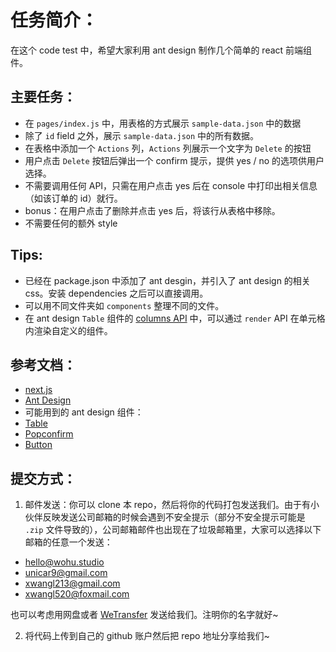 # 任务简介：

在这个 code test 中，希望大家利用 ant design 制作几个简单的 react 前端组件。

## 主要任务：

- 在 `pages/index.js` 中，用表格的方式展示 `sample-data.json` 中的数据
- 除了 `id` field 之外，展示 `sample-data.json` 中的所有数据。
- 在表格中添加一个 `Actions` 列，`Actions` 列展示一个文字为 `Delete` 的按钮
- 用户点击 `Delete` 按钮后弹出一个 confirm 提示，提供 yes / no 的选项供用户选择。
- 不需要调用任何 API，只需在用户点击 yes 后在 console 中打印出相关信息（如该订单的 id）就行。
- bonus：在用户点击了删除并点击 yes 后，将该行从表格中移除。
- 不需要任何的额外 style

## Tips:

- 已经在 package.json 中添加了 ant desgin，并引入了 ant design 的相关 css。安装 dependencies 之后可以直接调用。
- 可以用不同文件夹如 `components` 整理不同的文件。
- 在 ant design `Table` 组件的 [columns API](https://ant.design/components/table/#Column) 中，可以通过 `render` API 在单元格内渲染自定义的组件。

## 参考文档：

- [next.js](https://nextjs.org/)
- [Ant Design](https://ant.design/)
- 可能用到的 ant design 组件：
- [Table](https://ant.design/components/table/)
- [Popconfirm](https://ant.design/components/popconfirm)
- [Button](https://ant.design/docs/spec/buttons#header)

## 提交方式：

1. 邮件发送：你可以 clone 本 repo，然后将你的代码打包发送我们。由于有小伙伴反映发送公司邮箱的时候会遇到不安全提示（部分不安全提示可能是 `.zip` 文件导致的），公司邮箱邮件也出现在了垃圾邮箱里，大家可以选择以下邮箱的任意一个发送：

- hello@wohu.studio
- unicar9@gmail.com
- xwangl213@gmail.com
- xwangl520@foxmail.com

也可以考虑用网盘或者 [WeTransfer](https://wetransfer.com/) 发送给我们。注明你的名字就好~

2. 将代码上传到自己的 github 账户然后把 repo 地址分享给我们~
